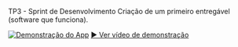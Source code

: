 TP3 - Sprint de Desenvolvimento
Criação de um primeiro entregável (software que funciona).

[![Demonstração do App](https://img.youtube.com/vi/519pjPra-l8/hqdefault.jpg)](https://youtu.be/519pjPra-l8)
[▶️ Ver vídeo de demonstração](Videos/desenvolvimento_1.mp4)

